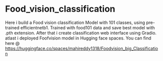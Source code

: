 # Food_vision_classification
Here i build a Food vision classification Model  with 101 classes, using pre-trained efficientnetb1.
Trained with food101 data and save best model with .pth extension.
After that i create classification web interface using Gradio. atlast i deployed Foofvision model in Hugging face spaces.
You can find here @ https://huggingface.co/spaces/mahireddy1318/Foodvision_big_Classification
